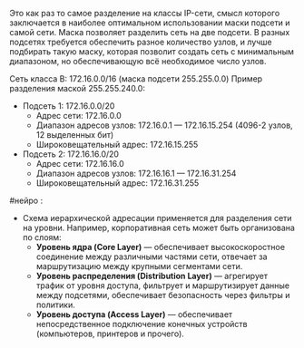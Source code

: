 Это как раз то самое разделение на классы IP-сети, смысл которого заключается в наиболее оптимальном использовании маски подсети и самой сети. Маска позволяет разделить сеть на две подсети.
В разных подсетях требуется обеспечить разное количество узлов, и лучше подбирать такую маску, которая позволит создать сеть с минимальным диапазоном, но обеспечивающую всё необходимое число узлов.

Сеть класса B: 172.16.0.0/16 (маска подсети 255.255.0.0)
Пример разделения маской 255.255.240.0:
- Подсеть 1: 172.16.0.0/20
    - Адрес сети: 172.16.0.0
    - Диапазон адресов узлов: 172.16.0.1 — 172.16.15.254 (4096-2 узлов, 12 выделенных бит)
    - Широковещательный адрес: 172.16.15.255
- Подсеть 2: 172.16.16.0/20
    - Адрес сети: 172.16.16.0
    - Диапазон адресов узлов: 172.16.16.1 — 172.16.31.254
    - Широковещательный адрес: 172.16.31.255

#нейро :
- Схема иерархической адресации применяется для разделения сети на уровни. Например, корпоративная сеть может быть организована по слоям:
    - **Уровень ядра (Core Layer)** — обеспечивает высокоскоростное соединение между различными частями сети, отвечает за маршрутизацию между крупными сегментами сети.
    - **Уровень распределения (Distribution Layer)** — агрегирует трафик от уровня доступа, фильтрует и маршрутизирует данные между подсетями, обеспечивает безопасность через фильтры и политики.
    - **Уровень доступа (Access Layer)** — обеспечивает непосредственное подключение конечных устройств (компьютеров, принтеров и прочего).